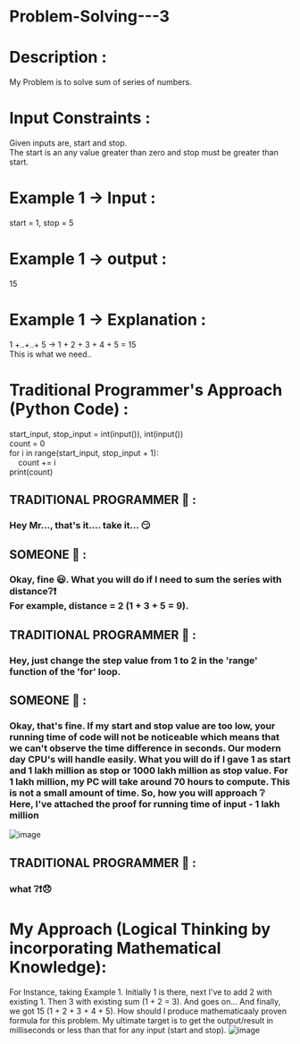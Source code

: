 # Problem-Solving---3

# Description :
My Problem is to solve sum of series of numbers. 
# Input Constraints :
Given inputs are, start and stop. <br/>
The start is an any value greater than zero and stop must be greater than start. <br/>
# Example 1 -> Input :
start = 1, stop = 5 <br/>
# Example 1 -> output :
15<br/>
# Example 1 -> Explanation :
1 +..+..+ 5 -> 1 + 2 + 3 + 4 + 5 = 15 <br/>
This is what we need.. <br/>
# Traditional Programmer's Approach (Python Code) : 
start_input, stop_input = int(input()), int(input()) <br/>
count = 0 <br/>
for i in range(start_input, stop_input + 1): <br/>
&nbsp;&nbsp;&nbsp;&nbsp;count += i <br/>
print(count) <br/>
## TRADITIONAL PROGRAMMER :loudspeaker: : <h3> Hey Mr..., that's it.... take it... :smirk: </h3>
## SOMEONE :loudspeaker: : <h3>Okay, fine :smiley:. What you will do if I need to sum the series with distance:grey_question::exclamation: <br/>For example, distance = 2 (1 + 3 + 5 = 9). </h3>
## TRADITIONAL PROGRAMMER :loudspeaker: : <h3> Hey,  just change the step value from 1 to 2 in the 'range' function of the 'for' loop. </h3>
## SOMEONE :loudspeaker: : <h3> Okay, that's fine. If my start and stop value are too low, your running time of code will not be noticeable which means that we can't observe the time difference in seconds. Our modern day CPU's will handle easily. What you will do if I gave 1 as start and 1 lakh million as stop or 1000 lakh million as stop value. For 1 lakh million, my PC will take around 70 hours to compute. This is not a small amount of time. So, how you will approach :grey_question: Here, I've attached the proof for running time of input - 1 lakh million</h3>
![image](https://github.com/Hariprasath-AI/Problem-Solving---3/assets/74598275/9844b3ac-06b2-4720-8979-db7fd590206a)
## TRADITIONAL PROGRAMMER :loudspeaker: : <h3>what :grey_question::exclamation::disappointed:</h3>

# My Approach (Logical Thinking by incorporating Mathematical Knowledge):

For Instance, taking Example 1. Initially 1 is there, next I've to add 2 with existing 1. Then 3 with existing sum (1 + 2 = 3). And goes on... And finally, we got 15 (1 + 2 + 3 + 4 + 5). 
How should I produce mathematicaaly proven formula for this problem. My ultimate target is to get the output/result in milliseconds or less than that for any input (start and stop). 
![image](https://github.com/Hariprasath-AI/Problem-Solving---3/assets/74598275/eeaf48bc-fa51-4825-881d-bbbc4fc7c0e1)





